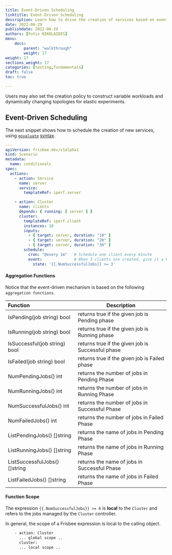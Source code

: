 ```yaml
---
title: Event-Driven Scheduling
linktitle: Event-Driven Scheduling
description: Learn how to drive the creation of services based on events
date: 2022-06-29
publishdate: 2022-06-29
authors: [Fotis NIKOLAIDIS]
menu:
    docs:
        parent: "walkthrough"
        weight: 17
weight: 17
sections_weight: 17
categories: [testing,fundamentals]
draft: false
toc: true

---
```




Users may also set the creation policy to construct variable workloads and dynamically changing topologies for elastic experiments. 



## Event-Driven Scheduling 

The next snippet shows how to schedule the creation of new services,  using  [`govaluate`](https://github.com/Knetic/govaluate) [syntax](https://github.com/Knetic/govaluate/blob/master/MANUAL.md).



```yaml
---
apiVersion: frisbee.dev/v1alpha1
kind: Scenario
metadata:
  name: conditionals
spec:
  actions:
    - action: Service
      name: server
      service:
        templateRef: iperf.server

    - action: Cluster
      name: clients
      depends: { running: [ server ] }
      cluster:
        templateRef: iperf.client
        instances: 10
        inputs:
          - { target: server, duration: "10" }
          - { target: server, duration: "20" }
          - { target: server, duration: "30" }
        schedule:
          cron: "@every 1m"   # Schedule one client every minute
          event:              # When 3 clients are created, give it a boost
            state: '{{.NumSuccessfulJobs}} >= 3'
```



#### Aggregation Functions

Notice that the event-driven mechanism is based on the following `aggregation functions`.

| Function                      | Description                                       |
| :---------------------------- | ------------------------------------------------- |
| IsPending(job string) bool    | returns true if the given job is Pending phase    |
| IsRunning(job string) bool    | returns true if the given job is Running phase    |
| IsSuccessful(job string) bool | returns true if the given job is Successful phase |
| IsFailed(job string) bool     | returns true if the given job is Failed phase     |
| NumPendingJobs() int          | returns the number of jobs in Pending Phase       |
| NumRunningJobs() int          | returns the number of jobs in Running Phase       |
| NumSuccessfulJobs() int       | returns the number of jobs in Successful Phase    |
| NumFailedJobs() int           | returns the number of jobs in Failed Phase        |
| ListPendingJobs() []string    | returns the name of jobs in Pending Phase         |
| ListRunningJobs() []string    | returns the name of jobs in Running Phase         |
| ListSuccessfulJobs() []string | returns the name of jobs in Successful Phase      |
| ListFailedJobs() []string     | returns the name of jobs in Failed Phase          |





#### Function Scope



The expression `{{.NumSuccessfulJobs}} >= 6` is **local** to the `Cluster` and refers to the jobs managed by the `Cluster` controller. 



In general, the scope of a Frisbee expression is local to the calling object. 

```bash
    - action: Cluster
   	  ... global scope ..
      cluster:
      ... local scope ..
```
